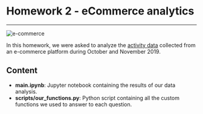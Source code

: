 # Homework 2 - eCommerce analytics
---

![e-commerce](https://camo.githubusercontent.com/52d83042699755a6287b8aa0e5ada1567fdc4bb890b7dcdf27d4eaaa664546a7/68747470733a2f2f7777772e6e65787472652e69742f77702d636f6e74656e742f75706c6f6164732f323032302f30392f452d636f6d6d657263652d7765622d646576656c6f706d656e742e706e67)

In this homework, we were asked to analyze the [activity data](https://www.kaggle.com/mkechinov/ecommerce-behavior-data-from-multi-category-store?select=2019-Oct.csv) collected from an e-commerce platform during October and November 2019.   

## Content
- **main.ipynb**: Jupyter notebook containing the results of our data analysis.
- **scripts/our_functions.py**: Python script containing all the custom functions we used to answer to each question.

